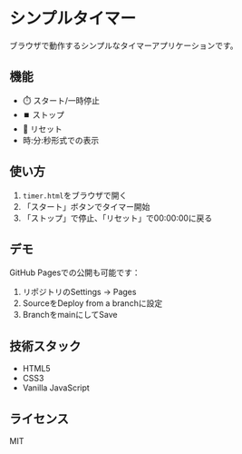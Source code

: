 # シンプルタイマー

ブラウザで動作するシンプルなタイマーアプリケーションです。

## 機能

- ⏱️ スタート/一時停止
- ⏹️ ストップ
- 🔄 リセット
- 時:分:秒形式での表示

## 使い方

1. `timer.html`をブラウザで開く
2. 「スタート」ボタンでタイマー開始
3. 「ストップ」で停止、「リセット」で00:00:00に戻る

## デモ

GitHub Pagesでの公開も可能です：
1. リポジトリのSettings → Pages
2. SourceをDeploy from a branchに設定
3. BranchをmainにしてSave

## 技術スタック

- HTML5
- CSS3
- Vanilla JavaScript

## ライセンス

MIT